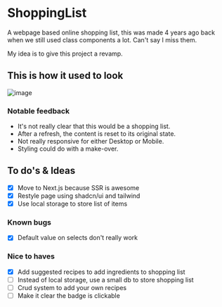 # ShoppingList

A webpage based online shopping list, this was made 4 years ago back when we still used class components a lot. Can't say I miss them.

My idea is to give this project a revamp.

## This is how it used to look

![image](https://github.com/JesseyStend/ShoppingList/assets/26957892/4846c884-7bce-4900-908e-42e7827ddb54)

### Notable feedback

- It's not really clear that this would be a shopping list.
- After a refresh, the content is reset to its original state.
- Not really responsive for either Desktop or Mobile.
- Styling could do with a make-over.

## To do's & Ideas

- [x] Move to Next.js because SSR is awesome
- [x] Restyle page using shadcn/ui and tailwind
- [x] Use local storage to store list of items
  
### Known bugs
- [x] Default value on selects don't really work

### Nice to haves

- [x] Add suggested recipes to add ingredients to shopping list
- [ ] Instead of local storage, use a small db to store shopping list
- [ ] Crud system to add your own recipes
- [ ] Make it clear the badge is clickable
